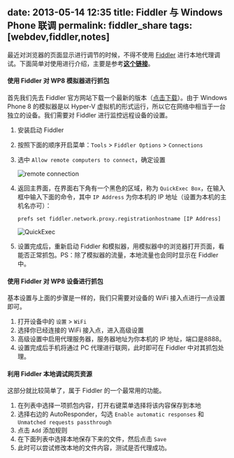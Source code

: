 date: 2013-05-14 12:35
title: Fiddler 与 Windows Phone 联调
permalink: fiddler_share
tags: [webdev,fiddler,notes]
---

最近对浏览器的页面显示进行调节的时候，不得不使用 [Fiddler][fiddler] 进行本地代理调试。下面简单对使用进行介绍，主要是参考[**这个链接**][tutorial]。

#### 使用 Fiddler 对 WP8 模拟器进行抓包

首先我们先去 Fiddler 官方网站下载一个最新的版本（[点击下载][fhome]）。由于 Windows Phone 8 的模拟器是以 Hyper-V 虚拟机的形式运行，所以它在网络中相当于一台独立的设备。我们需要对 Fiddler 进行监控远程设备的设置。

1.  安装启动 Fiddler
2.  按照下面的顺序开启菜单：`Tools` > `Fiddler Options` > `Connections`
3.  选中 `Allow remote computers to connect`，确定设置

    ![remote connection](http://d.pr/i/6mqR.png)

4.  返回主界面，在界面右下角有一个黑色的区域，称为 `QuickExec Box`，在输入框中输入下面的命令，其中 `IP Address` 为你本机的 IP 地址（设置为本机的主机名亦可）：

        prefs set fiddler.network.proxy.registrationhostname [IP Address]

    ![QuickExec](http://d.pr/i/1WTT.png)

5.  设置完成后，重新启动 Fiddler 和模拟器，用模拟器中的浏览器打开页面，看能否正常抓包。PS：除了模拟器的流量，本地流量也会同时显示在 Fiddler 中。

#### 使用 Fiddler 对 WP8 设备进行抓包

基本设置与上面的步骤是一样的，我们只需要对设备的 WiFi 接入点进行一点设置即可。

1. 打开设备中的 `设置` > `WiFi`
2. 选择你已经连接的 WiFi 接入点，进入高级设置
3. 高级设置中启用代理服务器，服务器地址为你本机的 IP 地址，端口是8888。
4. 设置完成后手机将通过 PC 代理进行联网，此时即可在 Fiddler 中对其抓包处理。

#### 利用 Fiddler 本地调试网页资源

这部分就比较简单了，属于 Fiddler 的一个最常用的功能。

1. 在列表中选择一项抓包内容，打开右键菜单选择将该内容保存到本地
2. 选择右边的 AutoResponder，勾选 `Enable automatic responses` 和 `Unmatched requests passthrough`
3. 点击 `Add` 添加规则
4. 在下面列表中选择本地保存下来的文件，然后点击 `Save`
5. 此时可以尝试修改本地的文件内容，测试是否代理成功。


[fiddler]: http://fiddler2.com/home
[tutorial]: http://www.spikie.be/blog/post/2013/01/04/Windows-Phone-8-and-Fiddler.aspx
[fhome]: http://fiddler2.com/get-fiddler